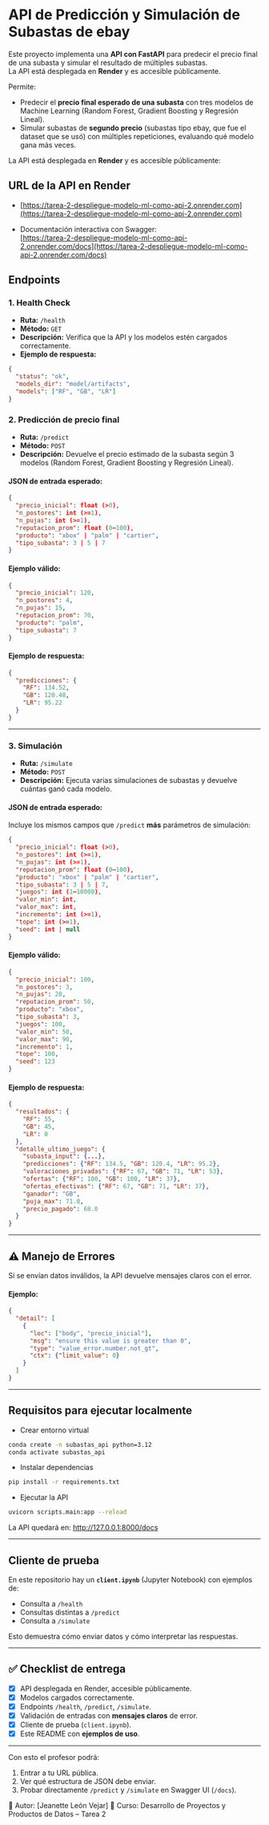 
# API de Predicción y Simulación de Subastas de ebay

Este proyecto implementa una **API con FastAPI** para predecir el precio final de una subasta y simular el resultado de múltiples subastas.  
La API está desplegada en **Render** y es accesible públicamente. 

Permite:

- Predecir el **precio final esperado de una subasta** con tres modelos de Machine Learning (Random Forest, Gradient Boosting y Regresión Lineal).
- Simular subastas de **segundo precio** (subastas tipo ebay, que fue el dataset que se usó) con múltiples repeticiones, evaluando qué modelo gana más veces.

La API está desplegada en **Render** y es accesible públicamente:

## URL de la API en Render
- [https://tarea-2-despliegue-modelo-ml-como-api-2.onrender.com](https://tarea-2-despliegue-modelo-ml-como-api-2.onrender.com)

- Documentación interactiva con Swagger:  
  [https://tarea-2-despliegue-modelo-ml-como-api-2.onrender.com/docs](https://tarea-2-despliegue-modelo-ml-como-api-2.onrender.com/docs)


## Endpoints

###  1. Health Check
- **Ruta:** `/health`  
- **Método:** `GET`  
- **Descripción:** Verifica que la API y los modelos estén cargados correctamente.  
- **Ejemplo de respuesta:**

```json
{
  "status": "ok",
  "models_dir": "model/artifacts",
  "models": ["RF", "GB", "LR"]
}
```

### 2. Predicción de precio final
- **Ruta:** `/predict`  
- **Método:** `POST`  
- **Descripción:** Devuelve el precio estimado de la subasta según 3 modelos (Random Forest, Gradient Boosting y Regresión Lineal).



#### JSON de entrada esperado:
```json
{
  "precio_inicial": float (>0),
  "n_postores": int (>=1),
  "n_pujas": int (>=1),
  "reputacion_prom": float (0–100),
  "producto": "xbox" | "palm" | "cartier",
  "tipo_subasta": 3 | 5 | 7
}
```

#### Ejemplo válido:
```json
{
  "precio_inicial": 120,
  "n_postores": 4,
  "n_pujas": 15,
  "reputacion_prom": 70,
  "producto": "palm",
  "tipo_subasta": 7
}
```

#### Ejemplo de respuesta:
```json
{
  "predicciones": {
    "RF": 134.52,
    "GB": 120.48,
    "LR": 95.22
  }
}
```

---

### 3. Simulación

- **Ruta:** `/simulate`  
- **Método:** `POST`  
- **Descripción:** Ejecuta varias simulaciones de subastas y devuelve cuántas ganó cada modelo.

#### JSON de entrada esperado:
Incluye los mismos campos que `/predict` **más** parámetros de simulación:

```json
{
  "precio_inicial": float (>0),
  "n_postores": int (>=1),
  "n_pujas": int (>=1),
  "reputacion_prom": float (0–100),
  "producto": "xbox" | "palm" | "cartier",
  "tipo_subasta": 3 | 5 | 7,
  "juegos": int (1–10000),
  "valor_min": int,
  "valor_max": int,
  "incremento": int (>=1),
  "tope": int (>=1),
  "seed": int | null
}
```

#### Ejemplo válido:
```json
{
  "precio_inicial": 100,
  "n_postores": 3,
  "n_pujas": 20,
  "reputacion_prom": 50,
  "producto": "xbox",
  "tipo_subasta": 3,
  "juegos": 100,
  "valor_min": 50,
  "valor_max": 90,
  "incremento": 1,
  "tope": 100,
  "seed": 123
}
```

#### Ejemplo de respuesta:
```json
{
  "resultados": {
    "RF": 55,
    "GB": 45,
    "LR": 0
  },
  "detalle_ultimo_juego": {
    "subasta_input": {...},
    "predicciones": {"RF": 134.5, "GB": 120.4, "LR": 95.2},
    "valoraciones_privadas": {"RF": 67, "GB": 71, "LR": 53},
    "ofertas": {"RF": 100, "GB": 100, "LR": 37},
    "ofertas_efectivas": {"RF": 67, "GB": 71, "LR": 37},
    "ganador": "GB",
    "puja_max": 71.0,
    "precio_pagado": 68.0
  }
}
```

---

## ⚠️ Manejo de Errores

Si se envían datos inválidos, la API devuelve mensajes claros con el error.

#### Ejemplo:
```json
{
  "detail": [
    {
      "loc": ["body", "precio_inicial"],
      "msg": "ensure this value is greater than 0",
      "type": "value_error.number.not_gt",
      "ctx": {"limit_value": 0}
    }
  ]
}
```
---

## Requisitos para ejecutar localmente

- Crear entorno virtual

``` bash
conda create -n subastas_api python=3.12
conda activate subastas_api
```
- Instalar dependencias

``` bash
pip install -r requirements.txt
``` 

- Ejecutar la API

``` bash
uvicorn scripts.main:app --reload

``` 
La API quedará en:
http://127.0.0.1:8000/docs

---

##  Cliente de prueba

En este repositorio hay un **`client.ipynb`** (Jupyter Notebook) con ejemplos de:
- Consulta a `/health`
- Consultas distintas a `/predict`
- Consulta a `/simulate`

Esto demuestra cómo enviar datos y cómo interpretar las respuestas.

---

## ✅ Checklist de entrega
- [x] API desplegada en Render, accesible públicamente.  
- [x] Modelos cargados correctamente.  
- [x] Endpoints `/health`, `/predict`, `/simulate`.  
- [x] Validación de entradas con **mensajes claros** de error.  
- [x] Cliente de prueba (`client.ipynb`).  
- [x] Este README con **ejemplos de uso**.  

---

 Con esto el profesor podrá:  
1. Entrar a tu URL pública.  
2. Ver qué estructura de JSON debe enviar.  
3. Probar directamente `/predict` y `/simulate` en Swagger UI (`/docs`).  



📌 Autor: [Jeanette León Vejar]
📅 Curso: Desarrollo de Proyectos y Productos de Datos – Tarea 2